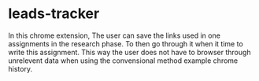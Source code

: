 # leads-tracker
In this chrome extension, The user can save the links used in one assignments in the research phase. To then go through it when it time to write this assignment. This way the user does not have to browser through unrelevent data when using the convensional method example chrome history. 
